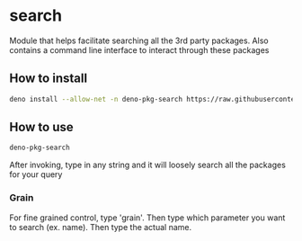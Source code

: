 # search

Module that helps facilitate searching all the 3rd party packages. Also contains a command line interface to interact through these packages

## How to install

```sh
deno install --allow-net -n deno-pkg-search https://raw.githubusercontent.com/eankeen/search/dev/cli.ts
```

## How to use

```sh
deno-pkg-search
```

After invoking, type in any string and it will loosely search all the packages for your query

### Grain

For fine grained control, type 'grain'. Then type which parameter you want to search (ex. name). Then type the actual name.
